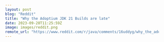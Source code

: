 ```yaml
---
layout: post
blog: "Reddit"
title: "Why the Adoptium JDK 21 Builds are late"
date: 2023-09-28T11:25:59Z
image: images/reddit.png
remote_url: "https://www.reddit.com/r/java/comments/16uddyg/why_the_adoptium_jdk_21_builds_are_late/"
---
```

